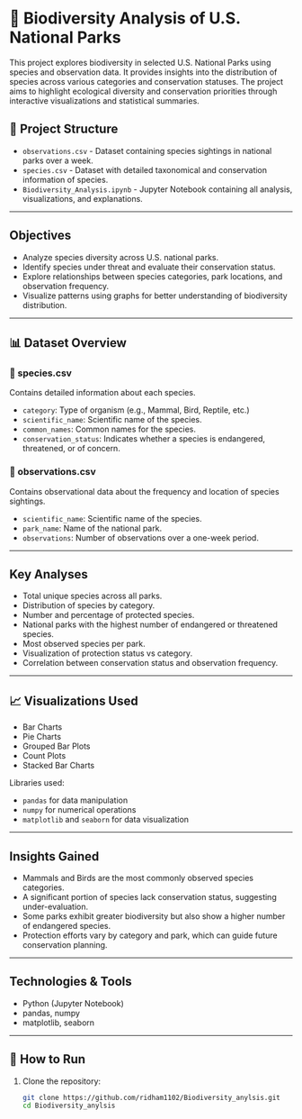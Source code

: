 # 🌿 Biodiversity Analysis of U.S. National Parks

This project explores biodiversity in selected U.S. National Parks using species and observation data. It provides insights into the distribution of species across various categories and conservation statuses. The project aims to highlight ecological diversity and conservation priorities through interactive visualizations and statistical summaries.

## 📁 Project Structure

- `observations.csv` - Dataset containing species sightings in national parks over a week.
- `species.csv` - Dataset with detailed taxonomical and conservation information of species.
- `Biodiversity_Analysis.ipynb` - Jupyter Notebook containing all analysis, visualizations, and explanations.

---

## Objectives

- Analyze species diversity across U.S. national parks.
- Identify species under threat and evaluate their conservation status.
- Explore relationships between species categories, park locations, and observation frequency.
- Visualize patterns using graphs for better understanding of biodiversity distribution.

---

## 📊 Dataset Overview

### 🔹 species.csv
Contains detailed information about each species.

- `category`: Type of organism (e.g., Mammal, Bird, Reptile, etc.)
- `scientific_name`: Scientific name of the species.
- `common_names`: Common names for the species.
- `conservation_status`: Indicates whether a species is endangered, threatened, or of concern.

### 🔹 observations.csv
Contains observational data about the frequency and location of species sightings.

- `scientific_name`: Scientific name of the species.
- `park_name`: Name of the national park.
- `observations`: Number of observations over a one-week period.

---

## Key Analyses

- Total unique species across all parks.
- Distribution of species by category.
- Number and percentage of protected species.
- National parks with the highest number of endangered or threatened species.
- Most observed species per park.
- Visualization of protection status vs category.
- Correlation between conservation status and observation frequency.

---

## 📈 Visualizations Used

- Bar Charts
- Pie Charts
- Grouped Bar Plots
- Count Plots
- Stacked Bar Charts

Libraries used:
- `pandas` for data manipulation
- `numpy` for numerical operations
- `matplotlib` and `seaborn` for data visualization

---

## Insights Gained

- Mammals and Birds are the most commonly observed species categories.
- A significant portion of species lack conservation status, suggesting under-evaluation.
- Some parks exhibit greater biodiversity but also show a higher number of endangered species.
- Protection efforts vary by category and park, which can guide future conservation planning.

---

## Technologies & Tools

- Python (Jupyter Notebook)
- pandas, numpy
- matplotlib, seaborn

---

## 🚀 How to Run

1. Clone the repository:

   ```bash
   git clone https://github.com/ridham1102/Biodiversity_anylsis.git
   cd Biodiversity_anylsis
